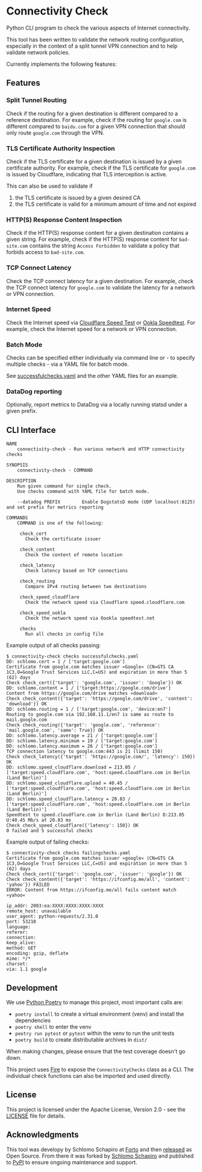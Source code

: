 # Connectivity Check

Python CLI program to check the various aspects of Internet connectivity.

This tool has been written to validate the network routing configuration,
especially in the context of a split tunnel VPN connection and to help validate
network policies.

Currently implements the following features:

## Features

### Split Tunnel Routing

Check if the routing for a given destination is different compared to a
reference destination. For example, check if the routing for `google.com` is
different compared to `baidu.com` for a given VPN connection that should only
route `google.com` through the VPN.

### TLS Certificate Authority Inspection

Check if the TLS certificate for a given destination is issued by a given
certificate authority. For example, check if the TLS certificate for
`google.com` is issued by Cloudflare, indicating that TLS interception is
active.

This can also be used to validate if

1. the TLS certificate is issued by a given desired CA
2. the TLS certificate is valid for a minimum amount of time and not expired

### HTTP(S) Response Content Inspection

Check if the HTTP(S) response content for a given destination contains a given
string. For example, check if the HTTP(S) response content for `bad-site.com`
contains the string `Access Forbidden` to validate a policy that forbids access
to `bad-site.com`.

### TCP Connect Latency

Check the TCP connect latency for a given destination. For example, check the
TCP connect latency for `google.com` to validate the latency for a network or
VPN connection.

### Internet Speed

Check the Internet speed via [Cloudflare Speed Test](https://speed.cloudflare.com/)
or [Ookla Speedtest](https://www.speedtest.net/). For example, check the Internet
speed for a network or VPN connection.

### Batch Mode

Checks can be specified either individually via command line or - to specify
multiple checks - via a YAML file for batch mode.

See [successfulchecks.yaml](./successfulchecks.yaml) and the other YAML files
for an example.

### DataDog reporting

Optionally, report metrics to DataDog via a locally running statsd under a given
prefix.

## CLI Interface

```text
NAME
    connectivity-check - Run various network and HTTP connectivity checks

SYNOPSIS
    connectivity-check - COMMAND

DESCRIPTION
    Run given command for single check.
    Use checks command with YAML file for batch mode.

    --datadog PREFIX        Enable DogstatsD mode (UDP localhost:8125) and set prefix for metrics reporting

COMMANDS
    COMMAND is one of the following:

     check_cert
       Check the certificate issuer

     check_content
       Check the content of remote location

     check_latency
       Check latency based on TCP connections

     check_routing
       Compare IPv4 routing between two destinations

     check_speed_cloudflare
       Check the network speed via Cloudflare speed.cloudflare.com

     check_speed_ookla
       Check the network speed via Oookla speedtest.net

     checks
       Run all checks in config file
```

Example output of all checks passing:

```text
$ connectivity-check checks successfulchecks.yaml
DD: schlomo.cert = 1 / ['target:google.com']
Certificate from google.com matches issuer »Google« (CN=GTS CA 1C3,O=Google Trust Services LLC,C=US) and expiration in more than 5 (62) days
Check check_cert({'target': 'google.com', 'issuer': 'Google'}) OK
DD: schlomo.content = 1 / ['target:https://google.com/drive']
Content from https://google.com/drive matches »download«
Check check_content({'target': 'https://google.com/drive', 'content': 'download'}) OK
DD: schlomo.routing = 1 / ['target:google.com', 'device:en7']
Routing to google.com via 192.168.11.1/en7 is same as route to mail.google.com
Check check_routing({'target': 'google.com', 'reference': 'mail.google.com', 'same': True}) OK
DD: schlomo.latency.average = 21 / ['target:google.com']
DD: schlomo.latency.minimum = 19 / ['target:google.com']
DD: schlomo.latency.maximum = 26 / ['target:google.com']
TCP connection latency to google.com:443 is 21 (limit 150)
Check check_latency({'target': 'https://google.com/', 'latency': 150}) OK
DD: schlomo.speed_cloudflare.download = 213.05 / ['target:speed.cloudflare.com', 'host:speed.cloudflare.com in Berlin (Land Berlin)']
DD: schlomo.speed_cloudflare.upload = 40.45 / ['target:speed.cloudflare.com', 'host:speed.cloudflare.com in Berlin (Land Berlin)']
DD: schlomo.speed_cloudflare.latency = 20.83 / ['target:speed.cloudflare.com', 'host:speed.cloudflare.com in Berlin (Land Berlin)']
Speedtest to speed.cloudflare.com in Berlin (Land Berlin) D:213.05 U:40.45 Mb/s at 20.83 ms
Check check_speed_cloudflare({'latency': 150}) OK
0 failed and 5 successful checks
```

Example output of failing checks:

```text
$ connectivity-check checks failingchecks.yaml
Certificate from google.com matches issuer »google« (CN=GTS CA 1C3,O=Google Trust Services LLC,C=US) and expiration in more than 5 (62) days
Check check_cert({'target': 'google.com', 'issuer': 'google'}) OK
Check check_content({'target': 'https://ifconfig.me/all', 'content': 'yahoo'}) FAILED
ERROR: Content from https://ifconfig.me/all fails content match »yahoo«

ip_addr: 2003:ea:XXXX:XXXX:XXXX:XXXX
remote_host: unavailable
user_agent: python-requests/2.31.0
port: 53210
language:
referer:
connection:
keep_alive:
method: GET
encoding: gzip, deflate
mime: */*
charset:
via: 1.1 google
```

## Development

We use [Python Poetry](https://python-poetry.org/) to manage this project, most
important calls are:

* `poetry install` to create a virtual environment (venv) and install the
  dependencies
* `poetry shell` to enter the venv
* `peotry run pytest` or `pytest` within the venv to run the unit tests
* `poetry build` to create distributable archives in `dist/`

When making changes, please ensure that the test coverage doesn't go down.

This project uses [Fire](https://github.com/google/python-fire) to expose the
`ConnectivityChecks`  class as a CLI. The individual check functions can also
be imported and used directly.

## License

This project is licensed under the Apache License, Version 2.0 - see the
[LICENSE](./LICENSE) file for details.

## Acknowledgments

This tool was developy by Schlomo Schapiro at [Forto](https://forto.com/) and
then [released](https://github.com/freight-hub/connectivity-check) as Open
Source. From there it was forked by [Schlomo Schapiro](https://github.com/schlomo)
and published to [PyPI](https://pypi.org/project/connectivity-check) to ensure
ongoing maintenance and support.
